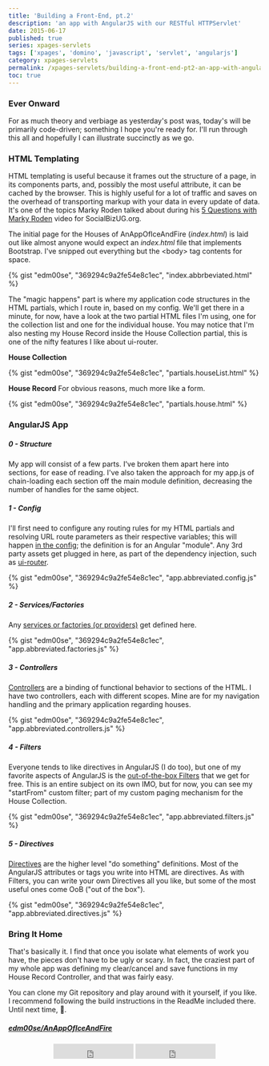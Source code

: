 ```yaml
---
title: 'Building a Front-End, pt.2'
description: 'an app with AngularJS with our RESTful HTTPServlet'
date: 2015-06-17
published: true
series: xpages-servlets
tags: ['xpages', 'domino', 'javascript', 'servlet', 'angularjs']
category: xpages-servlets
permalink: /xpages-servlets/building-a-front-end-pt2-an-app-with-angular/
toc: true
---
```


### Ever Onward

For as much theory and verbiage as yesterday's post was, today's will be primarily code-driven; something I hope you're ready for. I'll run through this all and hopefully I can illustrate succinctly as we go.

### HTML Templating

HTML templating is useful because it frames out the structure of a page, in its components parts, and, possibly the most useful attribute, it can be cached by the browser. This is highly useful for a lot of traffic and saves on the overhead of transporting markup with your data in every update of data. It's one of the topics Marky Roden talked about during his [5 Questions with Marky Roden](https://www.youtube.com/watch?v=k5bDvZg4Gbg) video for SocialBizUG.org.

The initial page for the Houses of AnAppOfIceAndFire (_index.html_) is laid out like almost anyone would expect an _index.html_ file that implements Bootstrap. I've snipped out everything but the &lt;body&gt; tag contents for space.

{% gist "edm00se", "369294c9a2fe54e8c1ec", "index.abbrbeviated.html" %}

The "magic happens" part is where my application code structures in the HTML partials, which I route in, based on my config. We'll get there in a minute, for now, have a look at the two partial HTML files I'm using, one for the collection list and one for the individual house. You may notice that I'm also nesting my House Record inside the House Collection partial, this is one of the nifty features I like about ui-router.

**House Collection**

{% gist "edm00se", "369294c9a2fe54e8c1ec", "partials.houseList.html" %}

**House Record**
For obvious reasons, much more like a form.

{% gist "edm00se", "369294c9a2fe54e8c1ec", "partials.house.html" %}

### AngularJS App

##### 0 - Structure

My app will consist of a few parts. I've broken them apart here into sections, for ease of reading. I've also taken the approach for my app.js of chain-loading each section off the main module definition, decreasing the number of handles for the same object.

##### 1 - Config

I'll first need to configure any routing rules for my HTML partials and resolving URL route parameters as their respective variables; this will happen [in the config](https://docs.angularjs.org/guide/module); the definition is for an Angular "module". Any 3rd party assets get plugged in here, as part of the dependency injection, such as [ui-router](https://github.com/angular-ui/ui-router).

{% gist "edm00se", "369294c9a2fe54e8c1ec", "app.abbreviated.config.js" %}

##### 2 - Services/Factories

Any [services or factories (or providers)](https://docs.angularjs.org/guide/services) get defined here.

{% gist "edm00se", "369294c9a2fe54e8c1ec", "app.abbreviated.factories.js" %}

##### 3 - Controllers

[Controllers](https://docs.angularjs.org/guide/controller) are a binding of functional behavior to sections of the HTML. I have two controllers, each with different scopes. Mine are for my navigation handling and the primary application regarding houses.

{% gist "edm00se", "369294c9a2fe54e8c1ec", "app.abbreviated.controllers.js" %}

##### 4 - Filters

Everyone tends to like directives in AngularJS (I do too), but one of my favorite aspects of AngularJS is the [out-of-the-box Filters](https://docs.angularjs.org/guide/filter) that we get for free. This is an entire subject on its own IMO, but for now, you can see my "startFrom" custom filter; part of my custom paging mechanism for the House Collection.

{% gist "edm00se", "369294c9a2fe54e8c1ec", "app.abbreviated.filters.js" %}

##### 5 - Directives

[Directives](https://docs.angularjs.org/guide/directive) are the higher level "do something" definitions. Most of the AngularJS attributes or tags you write into HTML are directives. As with Filters, you can write your own Directives all you like, but some of the most useful ones come OoB ("out of the box").

{% gist "edm00se", "369294c9a2fe54e8c1ec", "app.abbreviated.directives.js" %}

### Bring It Home

That's basically it. I find that once you isolate what elements of work you have, the pieces don't have to be ugly or scary. In fact, the craziest part of my whole app was defining my clear/cancel and save functions in my House Record Controller, and that was fairly easy.

You can clone my Git repository and play around with it yourself, if you like. <span data-toggle="tooltip" title="why wouldn't I recommend that?">I recommend following the build instructions in the ReadMe included there</span>. Until next time, 🍺.

##### [edm00se/AnAppOfIceAndFire](https://github.com/edm00se/AnAppOfIceAndFire)

<center>
  <iframe
    width="160"
    height="30"
    frameborder="0"
    src="https://ghbtns.com/github-btn.html?user=edm00se&repo=AnAppOfIceAndFire&type=star&count=true&size=large&v=2">
  </iframe>

  <iframe
    width="160"
    height="30"
    frameborder="0"
    src="https://ghbtns.com/github-btn.html?user=edm00se&repo=AnAppOfIceAndFire&type=fork&count=true&size=large&v=2">
  </iframe>
</center>
